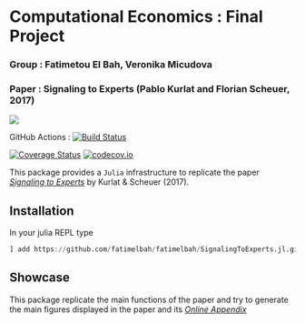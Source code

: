 # Computational Economics : Final Project 

### Group : Fatimetou El Bah, Veronika Micudova

### Paper : Signaling to Experts (Pablo Kurlat and Florian Scheuer, 2017)


<!-- [![](https://img.shields.io/badge/docs-stable-blue.svg)](https://fatimetlbah.github.io/SignalingToExperts.jl/stable) -->
[![](https://img.shields.io/badge/docs-dev-blue.svg)](https://fatimelbah.github.io/SignalingToExperts.jl/dev)

GitHub Actions : [![Build Status](https://github.com/fatimelbah/SignalingToExperts.jl/workflows/CI/badge.svg)](https://github.com/fatimelbah/SignalingToExperts.jl/actions?query=workflow%3ACI+branch%3Amaster)


[![Coverage Status](https://coveralls.io/repos/fatimelbah/SignalingToExperts.jl/badge.svg?branch=master)](https://coveralls.io/r/fatimelbah/SignalingToExperts.jl?branch=master)
[![codecov.io](http://codecov.io/github/fatimelbah/SignalingToExperts.jl/coverage.svg?branch=master)](http://codecov.io/github/fatimelbah/SignalingToExperts.jl?branch=master)

This package provides a `Julia` infrastructure to replicate the paper *[Signaling to Experts](https://www.nber.org/system/files/working_papers/w23817/w23817.pdf)* by Kurlat & Scheuer (2017).

## Installation

In your julia REPL type

```julia
] add https://github.com/fatimelbah/fatimelbah/SignalingToExperts.jl.git
```

## Showcase

This package replicate the main functions of the paper and try to generate the main figures displayed in the paper and its *[Online Appendix](https://zenodo.org/record/4004262#.YKfP4JMzbQ0)*
